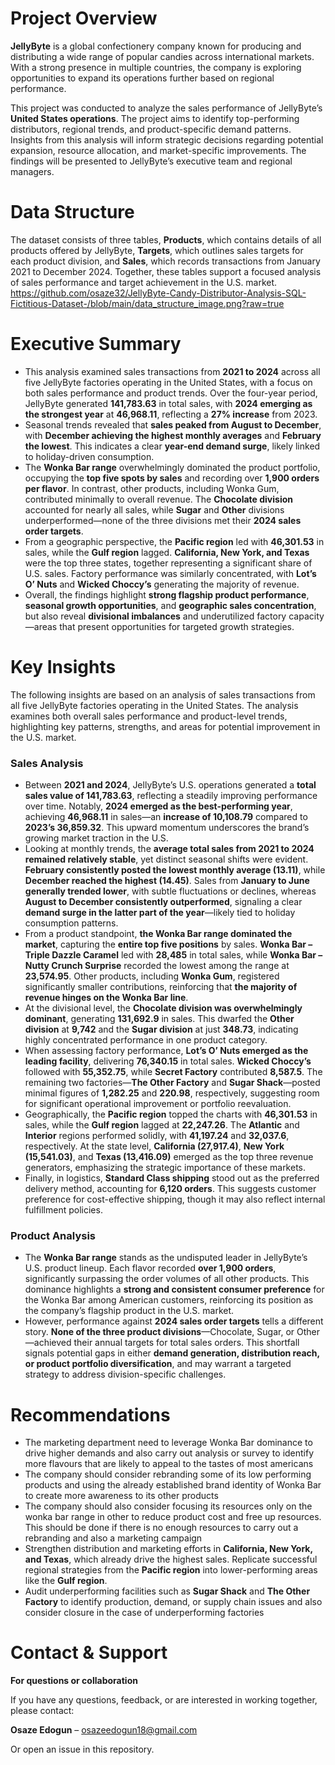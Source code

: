 # Project Overview
**JellyByte** is a global confectionery company known for producing and distributing a wide range of popular candies across international markets. With a strong presence in multiple countries, the company is exploring opportunities to expand its operations further based on regional performance.

This project was conducted to analyze the sales performance of JellyByte’s **United States operations**. The project aims to identify top-performing distributors, regional trends, and product-specific demand patterns. Insights from this analysis will inform strategic decisions regarding potential expansion, resource allocation, and market-specific improvements. The findings will be presented to JellyByte’s executive team and regional managers.

# Data Structure
The dataset consists of three tables, **Products**, which contains details of all products offered by JellyByte, **Targets**, which outlines sales targets for each product division, and **Sales**, which records transactions from January 2021 to December 2024. Together, these tables support a focused analysis of sales performance and target achievement in the U.S. market.
https://github.com/osaze32/JellyByte-Candy-Distributor-Analysis-SQL-Fictitious-Dataset-/blob/main/data_structure_image.png?raw=true

# Executive Summary
- This analysis examined sales transactions from **2021 to 2024** across all five JellyByte factories operating in the United States, with a focus on both sales performance and product trends. Over the four-year period, JellyByte generated **141,783.63** in total sales, with **2024 emerging as the strongest year** at **46,968.11**, reflecting a **27% increase** from 2023.
- Seasonal trends revealed that **sales peaked from August to December**, with **December achieving the highest monthly averages** and **February the lowest**. This indicates a clear **year-end demand surge**, likely linked to holiday-driven consumption.
- The **Wonka Bar range** overwhelmingly dominated the product portfolio, occupying the **top five spots by sales** and recording over **1,900 orders per flavor**. In contrast, other products, including Wonka Gum, contributed minimally to overall revenue. The **Chocolate division** accounted for nearly all sales, while **Sugar** and **Other** divisions underperformed—none of the three divisions met their **2024 sales order targets**.
- From a geographic perspective, the **Pacific region** led with **46,301.53** in sales, while the **Gulf region** lagged. **California, New York, and Texas** were the top three states, together representing a significant share of U.S. sales. Factory performance was similarly concentrated, with **Lot’s O’ Nuts** and **Wicked Choccy’s** generating the majority of revenue.
- Overall, the findings highlight **strong flagship product performance**, **seasonal growth opportunities**, and **geographic sales concentration**, but also reveal **divisional imbalances** and underutilized factory capacity—areas that present opportunities for targeted growth strategies.

# Key Insights
The following insights are based on an analysis of sales transactions from all five JellyByte factories operating in the United States. The analysis examines both overall sales performance and product-level trends, highlighting key patterns, strengths, and areas for potential improvement in the U.S. market.

### Sales Analysis
- Between **2021 and 2024**, JellyByte’s U.S. operations generated a **total sales value of 141,783.63**, reflecting a steadily improving performance over time. Notably, **2024 emerged as the best-performing year**, achieving **46,968.11** in sales—an **increase of 10,108.79** compared to **2023’s 36,859.32**. This upward momentum underscores the brand’s growing market traction in the U.S.
- Looking at monthly trends, the **average total sales from 2021 to 2024 remained relatively stable**, yet distinct seasonal shifts were evident. **February consistently posted the lowest monthly average (13.11)**, while **December reached the highest (14.45)**. Sales from **January to June generally trended lower**, with subtle fluctuations or declines, whereas **August to December consistently outperformed**, signaling a clear **demand surge in the latter part of the year**—likely tied to holiday consumption patterns.
- From a product standpoint, **the Wonka Bar range dominated the market**, capturing the **entire top five positions** by sales. **Wonka Bar – Triple Dazzle Caramel** led with **28,485** in total sales, while **Wonka Bar – Nutty Crunch Surprise** recorded the lowest among the range at **23,574.95**. Other products, including **Wonka Gum**, registered significantly smaller contributions, reinforcing that **the majority of revenue hinges on the Wonka Bar line**.
- At the divisional level, the **Chocolate division was overwhelmingly dominant**, generating **131,692.9** in sales. This dwarfed the **Other division** at **9,742** and the **Sugar division** at just **348.73**, indicating highly concentrated performance in one product category.
- When assessing factory performance, **Lot’s O’ Nuts emerged as the leading facility**, delivering **76,340.15** in total sales. **Wicked Choccy’s** followed with **55,352.75**, while **Secret Factory** contributed **8,587.5**. The remaining two factories—**The Other Factory** and **Sugar Shack**—posted minimal figures of **1,282.25** and **220.98**, respectively, suggesting room for significant operational improvement or portfolio reevaluation.
- Geographically, the **Pacific region** topped the charts with **46,301.53** in sales, while the **Gulf region** lagged at **22,247.26**. The **Atlantic** and **Interior** regions performed solidly, with **41,197.24** and **32,037.6**, respectively. At the state level, **California (27,917.4)**, **New York (15,541.03)**, and **Texas (13,416.09)** emerged as the top three revenue generators, emphasizing the strategic importance of these markets.
- Finally, in logistics, **Standard Class shipping** stood out as the preferred delivery method, accounting for **6,120 orders**. This suggests customer preference for cost-effective shipping, though it may also reflect internal fulfillment policies.

### **Product Analysis**
- The **Wonka Bar range** stands as the undisputed leader in JellyByte’s U.S. product lineup. Each flavor recorded **over 1,900 orders**, significantly surpassing the order volumes of all other products. This dominance highlights a **strong and consistent consumer preference** for the Wonka Bar among American customers, reinforcing its position as the company’s flagship product in the U.S. market.
- However, performance against **2024 sales order targets** tells a different story. **None of the three product divisions**—Chocolate, Sugar, or Other—achieved their annual targets for total sales orders. This shortfall signals potential gaps in either **demand generation, distribution reach, or product portfolio diversification**, and may warrant a targeted strategy to address division-specific challenges.

# Recommendations
- The marketing department need to leverage Wonka Bar dominance to drive higher demands and also carry out analysis or survey to identify more flavours that are likely to appeal to the tastes of most americans
- The company should consider rebranding some of its low performing products and using the already established brand identity of Wonka Bar to create more awareness to its other products
- The company should also consider focusing its resources only on the wonka bar range in other to reduce product cost and free up resources. This should be done if there is no enough resources to carry out a rebranding and also a marketing campaign
- Strengthen distribution and marketing efforts in **California, New York, and Texas**, which already drive the highest sales. Replicate successful regional strategies from the **Pacific region** into lower-performing areas like the **Gulf region**.
- Audit underperforming facilities such as **Sugar Shack** and **The Other Factory** to identify production, demand, or supply chain issues and also consider closure in the case of underperforming factories

# Contact & Support

**For questions or collaboration**

If you have any questions, feedback, or are interested in working together, please contact:

**Osaze Edogun**  – osazeedogun18@gmail.com

Or open an issue in this repository.
